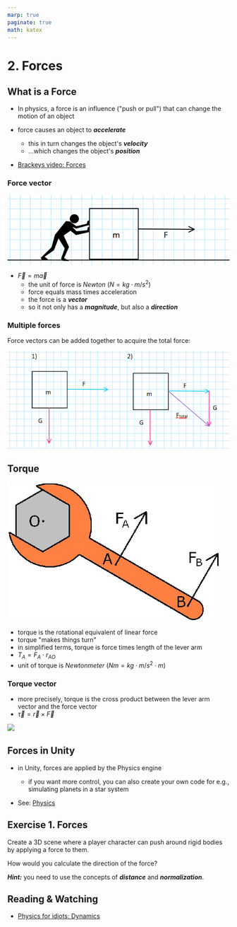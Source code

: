```yaml
---
marp: true
paginate: true
math: katex
---
```

<!-- headingDivider: 3 -->
<!-- class: default -->

# 2. Forces

## What is a Force

* In physics, a force is an influence ("push or pull") that can change the motion of an object
* force causes an object to ***accelerate***
  * this in turn changes the object's ***velocity***
  * ...which changes the object's ***position***

* [Brackeys video: Forces](https://www.youtube.com/watch?v=HEJ_UtSbinY)

### Force vector

![](imgs/forces-1.png)

* $\vec{F} = m\vec{a}$
  * the unit of force is *Newton* ($N = kg \cdot m/s^2$)
  * force equals mass times acceleration
  * the force is a ***vector***
  * so it not only has a ***magnitude***, but also a ***direction***

### Multiple forces

Force vectors can be added together to acquire the total force:

![](imgs/forces-2.png)

## Torque

![](imgs/torque.png)
* torque is the rotational equivalent of linear force
* torque "makes things turn"
* in simplified terms, torque is force times length of the lever arm
* $T_{A} = F_{A} \cdot r_{AO}$
* unit of torque is *Newtonmeter* ($Nm = kg \cdot m/s^2 \cdot m$)

### Torque vector

* more precisely, torque is the cross product between the lever arm vector and the force vector
* $\vec{\tau} = \vec{r} \times \vec{F}$

![](https://upload.wikimedia.org/wikipedia/commons/0/09/Torque_animation.gif)


## Forces in Unity

* in Unity, forces are applied by the Physics engine
  * if you want more control, you can also create your own code for e.g., simulating planets in a star system

* See: [Physics](../unity-cookbook/physics.md)

## Exercise 1. Forces
<!-- _backgroundColor: Khaki -->
Create a 3D scene where a player character can push around rigid bodies by applying a force to them.

How would you calculate the direction of the force?

***Hint:*** you need to use the concepts of ***distance*** and ***normalization***.


## Reading & Watching

* [Physics for idiots: Dynamics](https://physicsforidiots.com/physics/dynamics/)